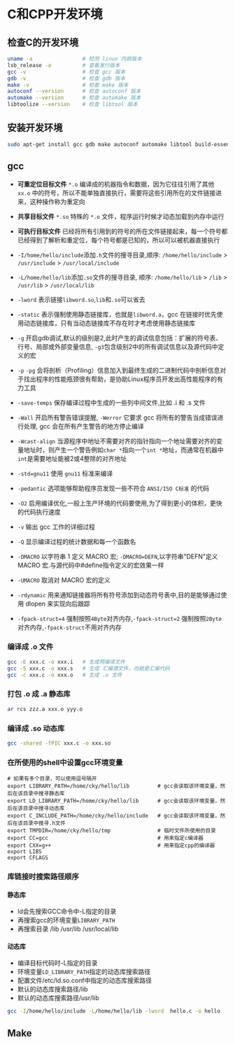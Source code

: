 # C和CPP开发环境

## 检查C的开发环境

```bash
uname -a                # 检测 linux 内核版本
lsb_release -a          # 查看发行版本
gcc -v                  # 检查 gcc 版本
gdb -v                  # 检查 gdb 版本
make -v                 # 检查 make 版本
autoconf --version      # 检查 autoconf 版本
automake --version      # 检查 automake 版本
libtoolize --version    # 检查 libtool 版本
```

## 安装开发环境

```bash
sudo apt-get install gcc gdb make autoconf automake libtool build-essential
```

## gcc

- **可重定位目标文件** `*.o` 编译成的机器指令和数据，因为它往往引用了其他 `xx.o` 中的符号，所以不能单独直接执行，需要将这些引用所在的文件链接进来，这种操作称为重定向

- **共享目标文件** `*.so` 特殊的 `*.o` 文件，程序运行时候才动态加载到内存中运行

- **可执行目标文件** 已经将所有引用到的符号的所在文件链接起来，每一个符号都已经得到了解析和重定位，每个符号都是已知的，所以可以被机器直接执行

- `-I/home/hello/include`添加`.h`文件的搜寻目录,顺序: `/home/hello/include` > `/usr/include` > `/usr/local/include`

- `-L/home/hello/lib`添加`.so`文件的搜寻目录, 顺序: `/home/hello/lib` > `/lib` > `/usr/lib` > `/usr/local/lib`

- `-lword` 表示链接`libword.so`,`lib`和`.so`可以省去

- `-static` 表示强制使用静态链接库，也就是`libword.a`，gcc 在链接时优先使用动态链接库，只有当动态链接库不存在时才考虑使用静态链接库

- `-g` 开启gdb调试,默认的级别是2,此时产生的调试信息包括：扩展的符号表、行号、局部或外部变量信息, `-g3`包含级别2中的所有调试信息以及源代码中定义的宏

- `-p` `-pg` 会将剖析（Profiling）信息加入到最终生成的二进制代码中剖析信息对于找出程序的性能瓶颈很有帮助，是协助Linux程序员开发出高性能程序的有力工具

- `-save-temps` 保存编译过程中生成的一些列中间文件,比如 .i 和 .s 文件

- `-Wall` 开启所有警告错误提醒, `-Werror` 它要求 gcc 将所有的警告当成错误进行处理, gcc 会在所有产生警告的地方停止编译

- `-Wcast-align` 当源程序中地址不需要对齐的指针指向一个地址需要对齐的变量地址时，则产生一个警告例如`char *`指向一个`int *`地址，而通常在机器中`int`是需要地址能被2或4整除的对齐地址

- `-std=gnu11` 使用 `gnu11` 标准来编译

- `-pedantic` 选项能够帮助程序员发现一些不符合 `ANSI/ISO C标准` 的代码

- `-O2` 启用编译优化,一般上生产环境的代码要使用,为了得到更小的体积，更快的代码执行速度

- `-v` 输出 gcc 工作的详细过程

- `-Q` 显示编译过程的统计数据和每一个函数名

- `-DMACRO` 以字符串 1 定义 MACRO 宏; `-DMACRO=DEFN`,以字符串"DEFN"定义 MACRO 宏.与源代码中#define指令定义的宏效果一样

- `-UMACRO` 取消对 MACRO 宏的定义

- `-rdynamic` 用来通知链接器将所有符号添加到动态符号表中,目的是能够通过使用 dlopen 来实现向后跟踪

- `-fpack-struct=4` 强制按照`4Byte`对齐内存,`-fpack-struct=2` 强制按照`2Byte`对齐内存,`-fpack-struct`不用对齐内存

### 编译成 .o 文件

```bash
gcc -E xxx.c -o xxx.i   # 生成预编译文件
gcc -S xxx.c -o xxx.s   # 生成 汇编源文件，也就是汇编代码
gcc -c xxx.c -o xxx.o   # 生成 .o 文件
```

### 打包 .o 成 .a 静态库

```bash
ar rcs zzz.a xxx.o yyy.o
```

### 编译成 .so 动态库

```bash
gcc -shared -fPIC xxx.c -o xxx.so
```

### 在所使用的shell中设置gcc环境变量

```shell
# 如果有多个目录，可以使用逗号隔开
export LIBRARY_PATH=/home/cky/hello/lib         # gcc会读取该环境变量，然后在该目录中搜寻静态库
export LD_LIBRARY_PATH=/home/cky/hello/lib      # gcc会读取该环境变量，然后在该目录中搜寻动态库
export C_INCLUDE_PATH=/home/cky/hello/include   # gcc会读取该环境变量，然后在该目录中搜寻.h文件
export TMPDIR=/home/cky/hello/tmp               # 临时文件所使用的目录
export CC=gcc                                   # 用来指定c编译器
export CXX=g++                                  # 用来指定cpp的编译器
export LIBS
export CFLAGS
```

### 库链接时搜索路径顺序

#### 静态库

- ld会先搜索GCC命令中-L指定的目录
- 再搜索gcc的环境变量`LIBRARY_PATH`
- 再搜索目录 /lib /usr/lib /usr/local/lib

#### 动态库

- 编译目标代码时-L指定的目录
- 环境变量`LD_LIBRARY_PATH`指定的动态库搜索路径
- 配置文件/etc/ld.so.conf中指定的动态库搜索路径
- 默认的动态库搜索路径/lib
- 默认的动态库搜索路径/usr/lib

```bash
gcc -I/home/hello/include -L/home/hello/lib -lword  hello.c -o hello  
```

## Make
